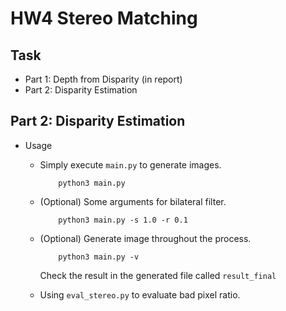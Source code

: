 # HW4 Stereo Matching
## Task
* Part 1: Depth from Disparity (in report)
* Part 2: Disparity Estimation

    
## Part 2: Disparity Estimation 
* Usage
    * Simply execute `main.py` to generate images.
        ```
            python3 main.py 
        ```
    * (Optional) Some arguments for bilateral filter.
        ```
            python3 main.py -s 1.0 -r 0.1
        ```
    * (Optional) Generate image throughout the process.
        ```
            python3 main.py -v
        ```
        Check the result in the generated file called `result_final`
        
    * Using `eval_stereo.py` to evaluate bad pixel ratio.
